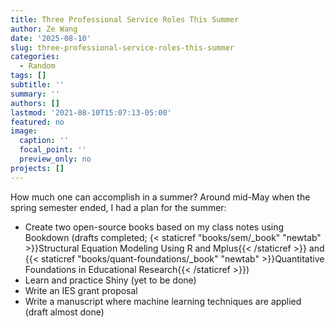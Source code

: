 ```yaml
---
title: Three Professional Service Roles This Summer
author: Ze Wang
date: '2025-08-10'
slug: three-professional-service-roles-this-summer
categories:
  - Random
tags: []
subtitle: ''
summary: ''
authors: []
lastmod: '2021-08-10T15:07:13-05:00'
featured: no
image:
  caption: ''
  focal_point: ''
  preview_only: no
projects: []
---
```


How much one can accomplish in a summer? Around mid-May when the spring semester ended, I had a plan for the summer: 
- Create two open-source books based on my class notes using Bookdown (drafts completed; {< staticref "books/sem/_book" "newtab" >}}Structural Equation Modeling Using R and Mplus{{< /staticref >}} and {{< staticref "books/quant-foundations/_book" "newtab" >}}Quantitative Foundations in Educational Research{{< /staticref >}})
- Learn and practice Shiny (yet to be done)
- Write an IES grant proposal
- Write a manuscript where machine learning techniques are applied (draft almost done)